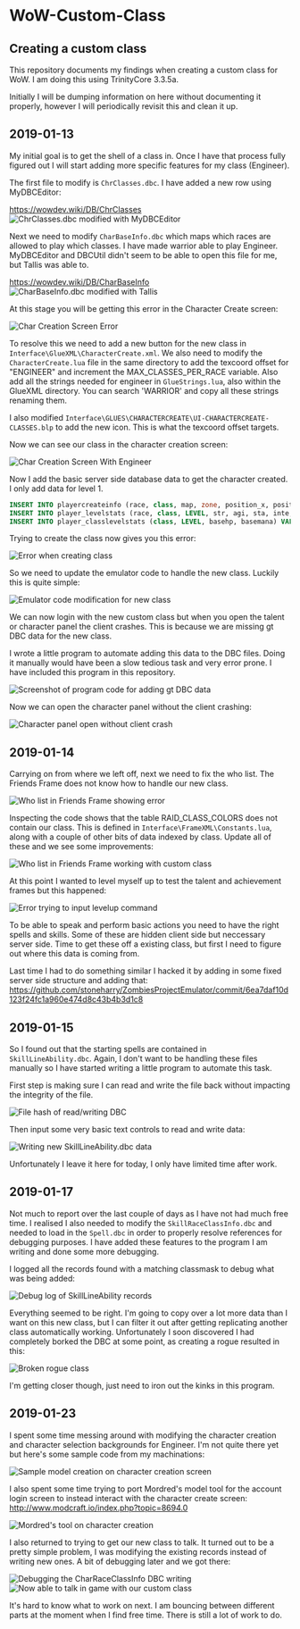 # WoW-Custom-Class

## Creating a custom class ##

This repository documents my findings when creating a custom class for WoW. I am doing this using TrinityCore 3.3.5a.

Initially I will be dumping information on here without documenting it properly, however I will periodically revisit this and clean it up.

## 2019-01-13 ##

My initial goal is to get the shell of a class in. Once I have that process fully figured out I will start adding more specific features for my class (Engineer).

The first file to modify is `ChrClasses.dbc`. I have added a new row using MyDBCEditor:

https://wowdev.wiki/DB/ChrClasses
![ChrClasses.dbc modified with MyDBCEditor](https://i.imgur.com/KYF1c8X.png)

Next we need to modify `CharBaseInfo.dbc` which maps which races are allowed to play which classes. I have made warrior able to play Engineer. MyDBCEditor and DBCUtil didn't seem to be able to open this file for me, but Tallis was able to.

https://wowdev.wiki/DB/CharBaseInfo
![CharBaseInfo.dbc modified with Tallis](https://i.imgur.com/1Feg8Xm.png)

At this stage you will be getting this error in the Character Create screen:

![Char Creation Screen Error](https://i.imgur.com/PmTWSJQ.png)

To resolve this we need to add a new button for the new class in `Interface\GlueXML\CharacterCreate.xml`. We also need to modify the `CharacterCreate.lua` file in the same directory to add the texcoord offset for "ENGINEER" and increment the MAX_CLASSES_PER_RACE variable. Also add all the strings needed for engineer in `GlueStrings.lua`, also within the GlueXML directory. You can search 'WARRIOR' and copy all these strings renaming them.

I also modified `Interface\GLUES\CHARACTERCREATE\UI-CHARACTERCREATE-CLASSES.blp` to add the new icon. This is what the texcoord offset targets.

Now we can see our class in the character creation screen:

![Char Creation Screen With Engineer](https://i.imgur.com/rV7WT36.jpg)

Now I add the basic server side database data to get the character created. I only add data for level 1.

```sql
INSERT INTO playercreateinfo (race, class, map, zone, position_x, position_y, position_z, orientation) VALUES (1, 12, 0, 12, -8949.95, -132.493, 83.5312, 0);
INSERT INTO player_levelstats (race, class, LEVEL, str, agi, sta, inte, spi) VALUES (1, 12, 1, 17, 20, 21, 23, 25);
INSERT INTO player_classlevelstats (class, LEVEL, basehp, basemana) VALUES (12, 1, 20, 0);
```

Trying to create the class now gives you this error:

![Error when creating class](https://i.imgur.com/BTkuW2S.png)

So we need to update the emulator code to handle the new class. Luckily this is quite simple:

![Emulator code modification for new class](https://i.imgur.com/A1oNId4.png)

We can now login with the new custom class but when you open the talent or character panel the client crashes. This is because we are missing gt DBC data for the new class.

I wrote a little program to automate adding this data to the DBC files. Doing it manually would have been a slow tedious task and very error prone. I have included this program in this repository.

![Screenshot of program code for adding gt DBC data](https://i.imgur.com/1H3FjcP.png)

Now we can open the character panel without the client crashing:

![Character panel open without client crash](https://i.imgur.com/a46e3BW.png)

## 2019-01-14 ##

Carrying on from where we left off, next we need to fix the who list. The Friends Frame does not know how to handle our new class.

![Who list in Friends Frame showing error](https://i.imgur.com/7INPxvK.jpg)

Inspecting the code shows that the table RAID_CLASS_COLORS does not contain our class. This is defined in `Interface\FrameXML\Constants.lua`, along with a couple of other bits of data indexed by class. Update all of these and we see some improvements:

![Who list in Friends Frame working with custom class](https://i.imgur.com/ckpmCCQ.png)

At this point I wanted to level myself up to test the talent and achievement frames but this happened:

![Error trying to input levelup command](https://i.imgur.com/HAxew1h.png)

To be able to speak and perform basic actions you need to have the right spells and skills. Some of these are hidden client side but neccessary server side. Time to get these off a existing class, but first I need to figure out where this data is coming from.

Last time I had to do something similar I hacked it by adding in some fixed server side structure and adding that: https://github.com/stoneharry/ZombiesProjectEmulator/commit/6ea7daf10d123f24fc1a960e474d8c43b4b3d1c8

## 2019-01-15 ##

So I found out that the starting spells are contained in `SkillLineAbility.dbc`. Again, I don't want to be handling these files manually so I have started writing a little program to automate this task.

First step is making sure I can read and write the file back without impacting the integrity of the file.

![File hash of read/writing DBC](https://i.imgur.com/r6F5TPt.png)

Then input some very basic text controls to read and write data:

![Writing new SkillLineAbility.dbc data](https://i.imgur.com/xu1U0er.png)

Unfortunately I leave it here for today, I only have limited time after work.

## 2019-01-17 ##

Not much to report over the last couple of days as I have not had much free time. I realised I also needed to modify the `SkillRaceClassInfo.dbc` and needed to load in the `Spell.dbc` in order to properly resolve references for debugging purposes. I have added these features to the program I am writing and done some more debugging.

I logged all the records found with a matching classmask to debug what was being added:

![Debug log of SkillLineAbility records](https://i.imgur.com/EVSnk9P.png)

Everything seemed to be right. I'm going to copy over a lot more data than I want on this new class, but I can filter it out after getting replicating another class automatically working. Unfortunately I soon discovered I had completely borked the DBC at some point, as creating a rogue resulted in this:

![Broken rogue class](https://i.imgur.com/6jeXRKY.jpg)

I'm getting closer though, just need to iron out the kinks in this program.

## 2019-01-23 ##

I spent some time messing around with modifying the character creation and character selection backgrounds for Engineer. I'm not quite there yet but here's some sample code from my machinations:

![Sample model creation on character creation screen](https://i.imgur.com/rAUgz6c.png)

I also spent some time trying to port Mordred's model tool for the account login screen to instead interact with the character create screen: http://www.modcraft.io/index.php?topic=8694.0

![Mordred's tool on character creation](https://i.imgur.com/VSDgEBL.png)

I also returned to trying to get our new class to talk. It turned out to be a pretty simple problem, I was modifying the existing records instead of writing new ones. A bit of debugging later and we got there:

![Debugging the CharRaceClassInfo DBC writing](https://i.imgur.com/A9OYtdg.png)
![Now able to talk in game with our custom class](https://i.imgur.com/LmhABxh.jpg)

It's hard to know what to work on next. I am bouncing between different parts at the moment when I find free time. There is still a lot of work to do.


